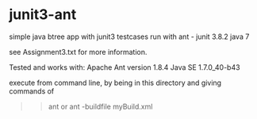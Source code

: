 junit3-ant
==========

simple java btree app with junit3 testcases run with ant - junit 3.8.2 java 7
 
see Assignment3.txt for more information.

Tested and works with:
Apache Ant version 1.8.4
Java SE 1.7.0_40-b43

execute from command line, by being in this directory and
giving commands of
>> ant
or
>> ant -buildfile myBuild.xml
